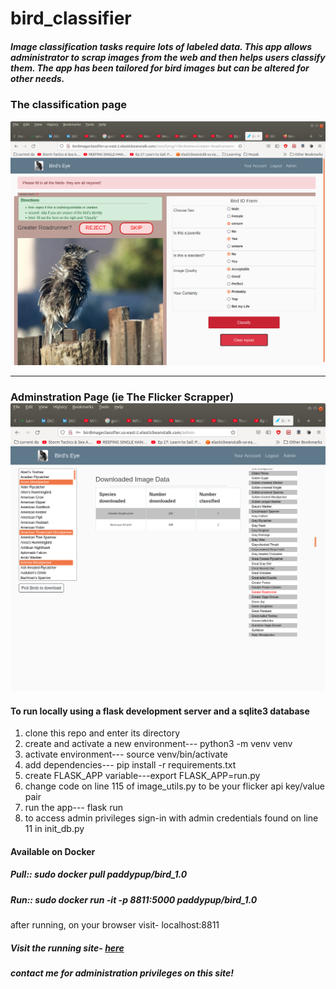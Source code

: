 # bird_classifier
<h5>Image classification tasks require lots of labeled data. This app allows administrator to scrap 
images from the web and then helps users classify them. The app has been tailored for bird images 
but can be altered for other needs.</h5>

<h3>The classification page</h3>
<img src="admin.png">

<hr>
<h3>Adminstration Page (ie The Flicker Scrapper)
<img src="classifing.png">
     
<h4>To run locally using a flask development server and a sqlite3 database</h4>
<ol>
  <li>clone this repo and enter its directory</li>
  <li><span>create and activate a new environment---</span> python3 -m venv venv</li>
  <li><span>activate environment---</span> source venv/bin/activate</li>
  <li><span>add dependencies---</span> pip install -r requirements.txt</li>
  <li><span>create FLASK_APP variable---</span>export FLASK_APP=run.py</li>
  <li>change code on line 115 of image_utils.py to be your flicker api key/value pair</li>
  <li>run the app--- flask run</li>
  <li>to access admin privileges sign-in with admin credentials found on line 11 in init_db.py</li>
</ol>
     

<h4>Available on Docker</h4>
<h5>Pull::   sudo docker pull paddypup/bird_1.0</h5>
<h5>Run::  sudo docker run -it -p 8811:5000 paddypup/bird_1.0 </h5>

after running, on your browser visit-  localhost:8811

<h5>Visit the running site- <a href="http:birdimageclassifier.us-east-2.elasticbeanstalk.com/"> here</a></h5>
<h5>contact me for administration privileges on this site!</h5>
